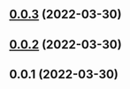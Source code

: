 ## [0.0.3](https://github.com/potjs/pot/compare/constant@0.0.2...constant@0.0.3) (2022-03-30)



## [0.0.2](https://github.com/potjs/pot/compare/constant@0.0.1...constant@0.0.2) (2022-03-30)



## 0.0.1 (2022-03-30)



